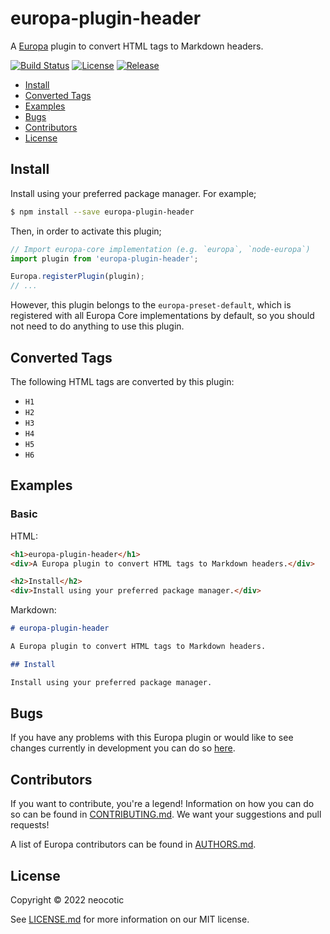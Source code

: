 # europa-plugin-header

A [Europa](https://github.com/neocotic/europa) plugin to convert HTML tags to Markdown headers.

[![Build Status](https://img.shields.io/github/workflow/status/neocotic/europa/CI/main?style=flat-square)](https://github.com/neocotic/europa/actions/workflows/ci.yml)
[![License](https://img.shields.io/npm/l/europa-plugin-header.svg?style=flat-square)](https://github.com/neocotic/europa/raw/main/packages/europa-plugin-header/LICENSE.md)
[![Release](https://img.shields.io/npm/v/europa-plugin-header.svg?style=flat-square)](https://npmjs.com/package/europa-plugin-header)

* [Install](#install)
* [Converted Tags](#converted-tags)
* [Examples](#examples)
* [Bugs](#bugs)
* [Contributors](#contributors)
* [License](#license)

## Install

Install using your preferred package manager. For example;

``` bash
$ npm install --save europa-plugin-header
```

Then, in order to activate this plugin;

``` javascript
// Import europa-core implementation (e.g. `europa`, `node-europa`)
import plugin from 'europa-plugin-header';

Europa.registerPlugin(plugin);
// ...
```

However, this plugin belongs to the `europa-preset-default`, which is registered with all Europa Core implementations by default,
so you should not need to do anything to use this plugin.

## Converted Tags

The following HTML tags are converted by this plugin:

* `H1`
* `H2`
* `H3`
* `H4`
* `H5`
* `H6`

## Examples

### Basic

HTML:

``` html
<h1>europa-plugin-header</h1>
<div>A Europa plugin to convert HTML tags to Markdown headers.</div>

<h2>Install</h2>
<div>Install using your preferred package manager.</div>
```

Markdown:

``` markdown
# europa-plugin-header

A Europa plugin to convert HTML tags to Markdown headers.

## Install

Install using your preferred package manager.
```

## Bugs

If you have any problems with this Europa plugin or would like to see changes currently in development you can do so
[here](https://github.com/neocotic/europa/issues).

## Contributors

If you want to contribute, you're a legend! Information on how you can do so can be found in
[CONTRIBUTING.md](https://github.com/neocotic/europa/blob/main/CONTRIBUTING.md). We want your suggestions and pull
requests!

A list of Europa contributors can be found in [AUTHORS.md](https://github.com/neocotic/europa/blob/main/AUTHORS.md).

## License

Copyright © 2022 neocotic

See [LICENSE.md](https://github.com/neocotic/europa/raw/main/packages/europa-plugin-header/LICENSE.md) for more information on
our MIT license.
